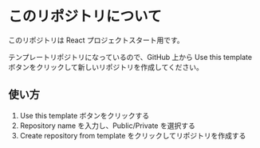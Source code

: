 # このリポジトリについて

このリポジトリは React プロジェクトスタート用です。

テンプレートリポジトリになっているので、GitHub 上から Use this template ボタンをクリックして新しいリポジトリを作成してください。

## 使い方

1. Use this template ボタンをクリックする
1. Repository name を入力し、Public/Private を選択する
1. Create repository from template をクリックしてリポジトリを作成する

